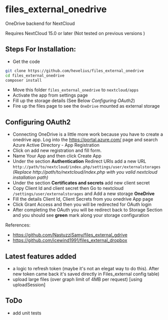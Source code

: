 # files_external_onedrive
OneDrive backend for NextCloud

Requires NextCloud 15.0 or later (Not tested on previous versions )

## Steps For Installation:
- Get the code
```bash
git clone https://github.com/hevelius/files_external_onedrive
cd files_external_onedrive
composer install
```
- Move this folder ```files_external_onedrive``` to ```nextcloud/apps```
- Activate the app from settings page
- Fill up the storage details (See Below _Configuring OAuth2_)
- Fire up the files page to see the ```OneDrive``` mounted as external storage

## Configuring OAuth2
- Connecting OneDrive is a little more work because you have to create a onedrive app. Log into the https://portal.azure.com/ page and search Azure Active Directory - App Registration
- Click on add new registration and fill form.
- Name Your App and then click Create App
- Under the section **Authentication** Redirect URIs add a new URL ```http://path/to/nextcloud/index.php/settings/user/externalstorages``` _(Replace http://path/to/nextcloud/index.php with you valid nextcloud installation path)_
- Under the section **Certificates and secrets** add new client secret
- Copy Client Id and client secret then Go to nextcloud ```/settings/user/externalstorages``` and Add a new storage **OneDrive**
- Fill the details Client Id, Client Secrets from you onedrive App page
- Click Grant Access and then you will be redirected for OAuth login
- After completing the OAuth you will be redirect back to Storage Section and you should see **green** mark along your storage configuration

References:
* https://github.com/NastuzziSamy/files_external_gdrive
* https://github.com/icewind1991/files_external_dropbox

## Latest features added
* a logic to refresh token (maybe it's not an elegat way to do this). After new token came back it's saved directly in Files_external config table)
* upload large files (over graph limit of 4MB per request) [using uploadSession]

## ToDo
* add unit tests
